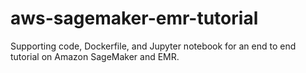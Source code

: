 # aws-sagemaker-emr-tutorial
Supporting code, Dockerfile, and Jupyter notebook for an end to end tutorial on Amazon SageMaker and EMR.
